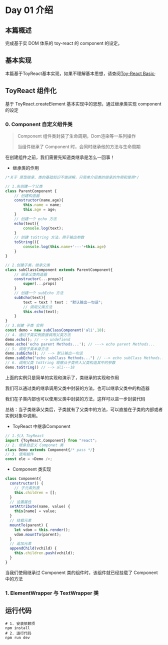 <!--

 * @Author: zi.yang
 * @Date: 2020-07-28 08:25:54
 * @LastEditTime: 2020-07-28 13:47:05
 * @LastEditors: Please set LastEditors
 * @Description: In User Settings Edit
 * @FilePath: \ToyReact\demo\day01\README.md
-->

# Day 01 介绍

## 本篇概述

完成基于实 DOM 体系的 toy-react 的 component 的设定。

## 基本实现

本篇基于ToyReact基本实现，如果不理解基本思想，请查阅[Toy-React Basic](../basic);

## ToyReact 组件化

基于 ToyReact.createElement 基本实现中的思想，通过继承类实现 component 的设定

### 0. Component 自定义组件类

> Component 组件类封装了生命周期，Dom渲染等一系列操作
>
> 当组件继承了 Component 时，会同时继承他的方法与生命周期 

在创建组件之前，我们需要先知道类继承是怎么一回事！

* 继承类的作用

```js
/*关于 原型继承、类的基础知识不做讲解，只简单介绍类的继承的作用和使用*/

// 1.先创建一个父类
class ParentComponent {
    // 创建构造器
    constructor(name,age){
        this.name = name;
        this.age = age;
    }
	// 创建一个 echo 方法
    echo(text){
        console.log(text);
    }
    // 创建 toString 方法，用于输出参数
    toString(){
        console.log(this.name+'---'+this.age)
    }
}

// 2.创建子类，继承父类
class subClassComponent extends ParentComponent{
    // 继承父类构造器
    constructor(...props){
        super(...props)
    }
    // 创建一个 subEcho 方法
    subEcho(text){
        text = text ? text : "默认输出一句话";
        // 调用父类方法
        this.echo(text);
    }
}
// 3.创建 子类 实例
const demo = new subClassComponent('ali',18);
// 4. 通过子类实例直接调用父类方法
demo.echo(); // --> undefiend
demo.echo('echo parent Methods...'); // ---> echo parent Methods...
// 5. 调用子类本身方法
demo.subEcho(); // --> 默认输出一句话
demo.subEcho("echo subClass Methods...") // --> echo subClass Methods...
// 6. 调用父类 toString 观察从子类传入父类构造其中的参数
demo.toString() // --> ali---18
```

上面的实例只是简单的实现和演示了，类继承的实现和作用

我们可以通过类的继承调用父类中封装的方法，也可以继承父类中的构造器

我们在子类内部也可以使用父类中封装的方法，这样可以进一步封装代码

总结：当子类继承父类后，子类就有了父类中的方法，可以直接在子类的内部或者实例对象中调用。

* ToyReact 中继承Component

``` js
// 1.引入 ToyReact
import {ToyReact,Component} from "react";
// 2. 继承自定义 Componet 类
class Demo extends Component{/* pass */}
// 3. 使用組件
const ele = <Demo />;
```

* Component 类实现

```js
class Component{
  constructor() {
    // 子元素列表
    this.children = [];
  }
  // 设置属性
  setAttribute(name, value) {
    this[name] = value;
  }
  // 挂载元素
  mountTo(parent) {
    let vdom = this.render();
    vdom.mountTo(parent);
  }
  // 追加元素
  appendChild(vchild) {
    this.children.push(vchild);
  }
}
```

当我们使用继承过 Component 类的组件时，该组件就已经挂载了 Component 中的方法

### 1. ElementWrapper 与 TextWrapper 类 



## 运行代码

``` shell
# 1. 安装依赖项
npm install
# 2. 运行代码
npm run dev
```
